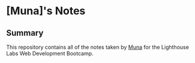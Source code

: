 # [Muna]'s Notes

## Summary 

This repository contains all of the notes taken by [Muna](https://github.com/MunaHD) for the Lighthouse Labs Web Development Bootcamp. 

